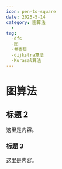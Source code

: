 ```yaml
---
icon: pen-to-square
date: 2025-5-14
category: 图算法
  - 
tag:
  -dfs
  -图
  -并查集
  -dijkstra算法
  -Kurasal算法
---
```


# 图算法

## 标题 2

这里是内容。

### 标题 3

这里是内容。